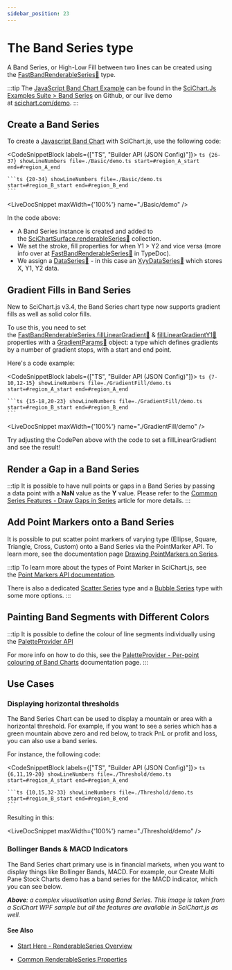 ```yaml
---
sidebar_position: 23
---
```


# The Band Series type

A Band Series, or High-Low Fill between two lines can be created using the [FastBandRenderableSeries:blue_book:](https://www.scichart.com/documentation/js/current/typedoc/classes/fastbandrenderableseries.html) type.

:::tip
The [JavaScript Band Chart Example](https://www.scichart.com/demo/javascript-band-chart) can be found in the [SciChart.Js Examples Suite > Band Series](https://github.com/ABTSoftware/SciChart.JS.Examples/tree/master/Examples/src/components/Examples/Charts2D/BasicChartTypes/BandSeriesChart) on Github, or our live demo at [scichart.com/demo](https://www.scichart.com/demo/javascript/band-chart).
:::

<ChartFromSciChartDemo
    src="https://www.scichart.com/demo/iframe/javascript-band-chart"
    title="Band Series Chart"
/>

## Create a Band Series 

To create a [Javascript Band Chart](https://www.scichart.com/demo/javascript-band-chart) with SciChart.js, use the following code:

<CodeSnippetBlock labels={["TS", "Builder API (JSON Config)"]}>
    ```ts {26-37} showLineNumbers file=./Basic/demo.ts start=#region_A_start end=#region_A_end
    ```

    ```ts {20-34} showLineNumbers file=./Basic/demo.ts start=#region_B_start end=#region_B_end
    ```
</CodeSnippetBlock>

<LiveDocSnippet maxWidth={'100%'} name="./Basic/demo" />

In the code above:

*   A Band Series instance is created and added to the [SciChartSurface.renderableSeries:blue_book:](https://www.scichart.com/documentation/js/current/typedoc/classes/scichartsurface.html#renderableseries) collection.
*   We set the stroke, fill properties for when Y1 > Y2 and vice versa (more info over at [FastBandRenderableSeries:blue_book:](https://www.scichart.com/documentation/js/current/typedoc/classes/fastbandrenderableseries.html) in TypeDoc).
*   We assign a [DataSeries:blue_book:](https://www.scichart.com/documentation/js/current/typedoc/classes/fastbandrenderableseries.html#dataseries) - in this case an [XyyDataSeries:blue_book:](https://www.scichart.com/documentation/js/current/typedoc/classes/xyydataseries.html) which stores X, Y1, Y2 data.

## Gradient Fills in Band Series

New to SciChart.js v3.4, the Band Series chart type now supports gradient fills as well as solid color fills.

To use this, you need to set the [FastBandRenderableSeries.fillLinearGradient:blue_book:](https://www.scichart.com/documentation/js/current/typedoc/classes/fastbandrenderableseries.html#filllineargradient) & [fillLinearGradientY1:blue_book:](https://www.scichart.com/documentation/js/current/typedoc/classes/fastbandrenderableseries.html#filllineargradienty1) properties with a [GradientParams:blue_book:](https://www.scichart.com/documentation/js/current/typedoc/classes/gradientparams.html) object: a type which defines gradients by a number of gradient stops, with a start and end point.

Here's a code example:

<CodeSnippetBlock labels={["TS", "Builder API (JSON Config)"]}>
    ```ts {7-10,12-15} showLineNumbers file=./GradientFill/demo.ts start=#region_A_start end=#region_A_end
    ```

    ```ts {15-18,20-23} showLineNumbers file=./GradientFill/demo.ts start=#region_B_start end=#region_B_end
    ```
</CodeSnippetBlock>

<LiveDocSnippet maxWidth={'100%'} name="./GradientFill/demo" />

Try adjusting the CodePen above with the code to set a fillLinearGradient and see the result!

## Render a Gap in a Band Series

:::tip
It is possible to have null points or gaps in a Band Series by passing a data point with a **NaN** value as the **Y** value. Please refer to the [Common Series Features - Draw Gaps in Series](/2d-charts/chart-types/common-series-apis/drawing-gaps) article for more details.
:::

## Add Point Markers onto a Band Series

It is possible to put scatter point markers of varying type (Ellipse, Square, Triangle, Cross, Custom) onto a Band Series via the PointMarker API. To learn more, see the documentation page [Drawing PointMarkers on Series](/2d-charts/chart-types/common-series-apis/drawing-point-markers).

:::tip
To learn more about the types of Point Marker in SciChart.js, see the [Point Markers API documentation](/2d-charts/chart-types/common-series-apis/drawing-point-markers).

There is also a dedicated [Scatter Series](/2d-charts/chart-types/xy-scatter-renderable-series) type and a [Bubble Series](/2d-charts/chart-types/fast-bubble-renderable-series) type with some more options.
:::

## Painting Band Segments with Different Colors

:::tip
It is possible to define the colour of line segments individually using the [PaletteProvider API](/2d-charts/chart-types/palette-provider-api/fast-line-segment-renderable-series/index.md)

For more info on how to do this, see the [PaletteProvider - Per-point colouring of Band Charts](/2d-charts/chart-types/palette-provider-api/fast-band-renderable-series) documentation page.
:::

## Use Cases

### Displaying horizontal thresholds

The Band Series Chart can be used to display a mountain or area with a horizontal threshold. For example, if you want to see a series which has a green mountain above zero and red below, to track PnL or profit and loss, you can also use a band series.

For instance, the following code:

<CodeSnippetBlock labels={["TS", "Builder API (JSON Config)"]}>
    ```ts {6,11,19-20} showLineNumbers file=./Threshold/demo.ts start=#region_A_start end=#region_A_end
    ```

    ```ts {10,15,32-33} showLineNumbers file=./Threshold/demo.ts start=#region_B_start end=#region_B_end
    ```
</CodeSnippetBlock>

Resulting in this:

<LiveDocSnippet maxWidth={'100%'} name="./Threshold/demo" />

### Bollinger Bands & MACD Indicators

The Band Series chart primary use is in financial markets, when you want to display things like Bollinger Bands, MACD. For example, our Create Multi Pane Stock Charts demo has a band series for the MACD indicator, which you can see below.

<CenteredImageWrapper
    src="https://www.scichart.com/documentation/js/current/images/RenderSeries_BandSeries_UseCase.png"
    title="Bollinger Bands & MACD Indicators"
/>

<CenteredImageWrapper
    src="https://www.scichart.com/documentation/js/current/images/RenderSeries_BandSeries_UseCase2.png"
    title="A complex visualisation using Band Series"
/>

_**Above**: a complex visualisation using Band Series. This image is taken from a SciChart WPF sample but all the features are available in SciChart.js as well._

#### See Also

* [Start Here - RenderableSeries Overview](/2d-charts/chart-types/renderable-series-api-overview)

* [Common RenderableSeries Properties](/2d-charts/chart-types/common-series-apis/is-visible)
